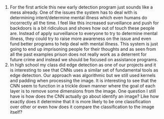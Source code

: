 1. For the first article this new early detection program just sounds like a mess already. One of the issues the system has to deal with is determining intent/determine mental illness which even humans do incorrectly all the time. I feel like this increased surveillance and push for backdoors is a bit ridiculous and shows how out of touch these people are. Instead of apply surveillance to everyone to try to determine mental illness, they could try to raise more awareness on the issue and even fund better programs to help deal with mental illness. This system is just going to end up imprisoning people for their thoughts and as seen from all the past examples prison does not really work as a deterrent for future crime and instead we should be focused on assistance programs.
2. In high school my class did edge detection as one of our projects and it is interesting to see that CNNs uses a similar set of fundamental tools as edge detection. Our approach was algorithmic but we still used kernels and padding when processing the image. It is interesting to see that the CNN seem to function in a trickle down manner where the goal of each layer is to remove some dimensions from the image. One question I still have is how does the CNN actually go about identify an image? Like how exactly does it determine that it is more likely to be one classification over other or even how does it compare the classification to the image itself?